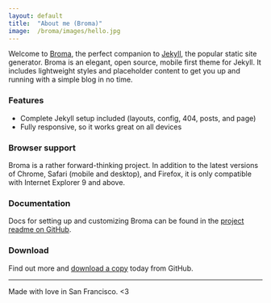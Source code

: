 ```yaml
---
layout: default
title:  "About me (Broma)"
image:  /broma/images/hello.jpg
---
```


Welcome to [Broma](http://romalefrancois.github.io/broma), the perfect companion to [Jekyll](http://jekyllrb.com), the popular static site generator.
Broma is an elegant, open source, mobile first theme for Jekyll. It includes lightweight styles and placeholder content to get you up and running with a simple blog in no time.

### Features

* Complete Jekyll setup included (layouts, config, 404, posts, and page)
* Fully responsive, so it works great on all devices

### Browser support

Broma is a rather forward-thinking project. In addition to the latest versions of Chrome, Safari (mobile and desktop), and Firefox, it is only compatible with Internet Explorer 9 and above.

### Documentation

Docs for setting up and customizing Broma can be found in the [project readme on GitHub](https://github.com/romalefrancois/broma#readme).

### Download

Find out more and [download a copy](https://github.com/romalefrancois/broma) today from GitHub.

- - -
Made with love in San Francisco. &lt;3
